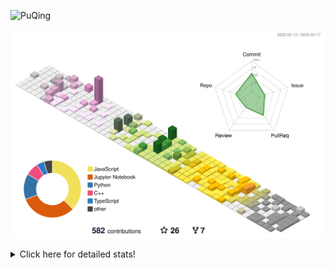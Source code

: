 ![PuQing](https://user-images.githubusercontent.com/27223114/171565019-9a56fae6-b08b-421f-99db-7e830da42371.png)

![](./profile-3d-contrib/profile-season-animate.svg)

<details>
<summary>Click here for detailed stats!</summary>

<!--START_SECTION:waka-->
**I'm a Night 🦉** 

```text
🌞 Morning       43 commits       ██░░░░░░░░░░░░░░░░░░░░░░░   11.05 % 
🌆 Daytime      128 commits       ████████░░░░░░░░░░░░░░░░░   32.90 % 
🌃 Evening      115 commits       ███████░░░░░░░░░░░░░░░░░░   29.56 % 
🌙 Night        103 commits       ██████░░░░░░░░░░░░░░░░░░░   26.48 % 

```


📊 **This Week I Spent My Time On** 

```text
💬 Programming Languages: 
C++                      33 mins             ████████████░░░░░░░░░░░░░   50.53 % 
Groovy                   13 mins             █████░░░░░░░░░░░░░░░░░░░░   19.97 % 
JavaScript               12 mins             ████░░░░░░░░░░░░░░░░░░░░░   18.38 % 
TypeScript               7 mins              ██░░░░░░░░░░░░░░░░░░░░░░░   11.12 % 

🔥 Editors: 
VS Code                  1 hr 7 mins         █████████████████████████   100.00 % 

💻 Operating System: 
Windows                  1 hr 7 mins         █████████████████████████   100.00 % 

```


<!--END_SECTION:waka-->
</details>
